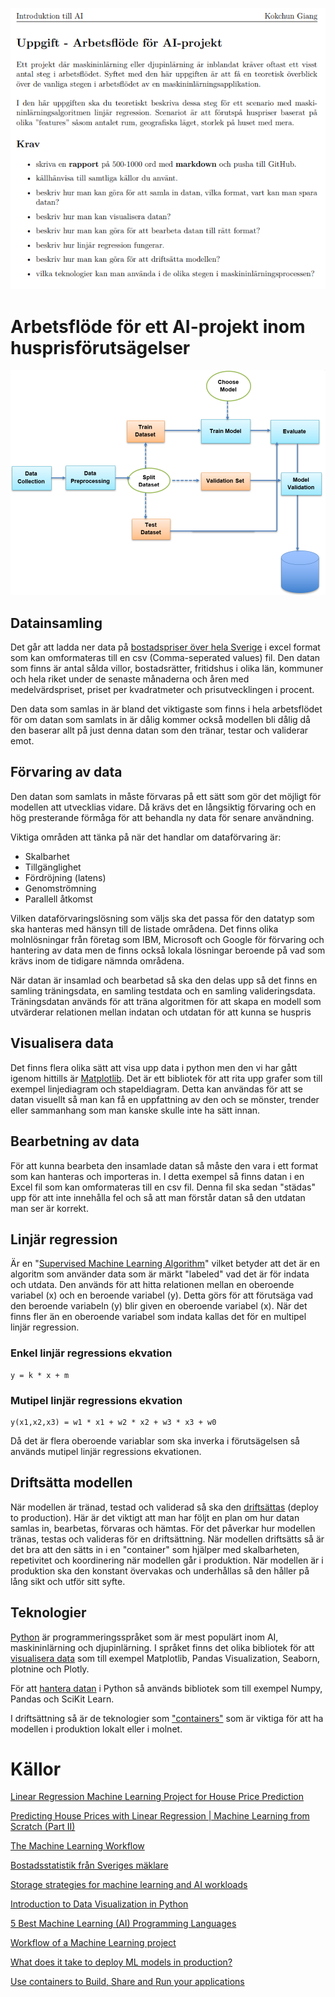 ![Assignment](/assets/Assignment.png)

# Arbetsflöde för ett AI-projekt inom husprisförutsägelser

![Workflow](/assets/MachineLearningWorkflow.png)


## Datainsamling
Det går att ladda ner data på [bostadspriser över hela Sverige][4] i excel format som kan omformateras till en csv (Comma-seperated values) fil. Den datan som finns är antal sålda villor, bostadsrätter, fritidshus i olika län, kommuner och hela riket under de senaste månaderna och åren med medelvärdspriset, priset per kvadratmeter och prisutvecklingen i procent.

Den data som samlas in är bland det viktigaste som finns i hela arbetsflödet för om datan som samlats in är dålig kommer också modellen bli dålig då den baserar allt på just denna datan som den tränar, testar och validerar emot.

## Förvaring av data
Den datan som samlats in måste förvaras på ett sätt som gör det möjligt för modellen att utvecklias vidare. Då krävs det en långsiktig förvaring och en hög presterande förmåga för att behandla ny data för senare användning.

Viktiga områden att tänka på när det handlar om dataförvaring är:
- Skalbarhet
- Tillgänglighet
- Fördröjning (latens)
- Genomströmning
- Parallell åtkomst

Vilken dataförvaringslösning som väljs ska det passa för den datatyp som ska hanteras med hänsyn till de listade områdena. Det finns olika molnlösningar från företag som IBM, Microsoft och Google för förvaring och hantering av data men de finns också lokala lösningar beroende på vad som krävs inom de tidigare nämnda områdena.

När datan är insamlad och bearbetad så ska den delas upp så det finns en samling träningsdata, en samling testdata och en samling valideringsdata.
Träningsdatan används för att träna algoritmen för att skapa en modell som utvärderar relationen mellan indatan och utdatan för att kunna se huspris  

## Visualisera data

Det finns flera olika sätt att visa upp data i python men den vi har gått igenom hittills är [Matplotlib][6]. Det är ett bibliotek för att rita upp grafer som till exempel linjediagram och stapeldiagram. Detta kan användas för att se datan visuellt så man kan få en uppfattning av den och se mönster, trender eller sammanhang som man kanske skulle inte ha sätt innan.

## Bearbetning av data

För att kunna bearbeta den insamlade datan så måste den vara i ett format som kan hanteras och importeras in. I detta exempel så finns datan i en Excel fil som kan omformateras till en csv fil. Denna fil ska sedan "städas" upp för att inte innehålla fel och så att man förstår datan så den utdatan man ser är korrekt.

## Linjär regression

Är en "[Supervised Machine Learning Algorithm][1]" vilket betyder att det är en algoritm som använder data som är märkt "labeled" vad det är för indata och utdata.
Den används för att hitta relationen mellan en oberoende variabel (x) och en beroende variabel (y). Detta görs för att förutsäga vad den beroende variabeln (y) blir given en oberoende variabel (x). När det finns fler än en oberoende variabel som indata kallas det för en multipel linjär regression.

### Enkel linjär regressions ekvation
```
y = k * x + m
```
### Mutipel linjär regressions ekvation
```
y(x1,x2,x3) = w1 * x1 + w2 * x2 + w3 * x3 + w0
```

Då det är flera oberoende variablar som ska inverka i förutsägelsen så används mutipel linjär regressions ekvationen.

## Driftsätta modellen

När modellen är tränad, testad och validerad så ska den [driftsättas][9] (deploy to production). Här är det viktigt att man har följt en plan om hur datan samlas in, bearbetas, förvaras och hämtas. För det påverkar hur modellen tränas, testas och valideras för en driftsättning. När modellen driftsätts så är det bra att den sätts in i en "container" som hjälper med skalbarheten, repetivitet och koordinering när modellen går i produktion. När modellen är i produktion ska den konstant övervakas och underhållas så den håller på lång sikt och utför sitt syfte.

## Teknologier

[Python][7] är programmeringsspråket som är mest populärt inom AI, maskininlärning och djupinlärning. I språket finns det olika bibliotek för att [visualisera data][6] som till exempel Matplotlib, Pandas Visualization, Seaborn, plotnine och Plotly.

För att [hantera datan][1] i Python så används bibliotek som till exempel Numpy, Pandas och SciKit Learn.

I driftsättning så är de teknologier som ["containers"][10] som är viktiga för att ha modellen i produktion lokalt eller i molnet.

# Källor

<!-- Source -->
[Linear Regression Machine Learning Project for House Price Prediction][1]

[Predicting House Prices with Linear Regression | Machine Learning from Scratch (Part II)][2]

[The Machine Learning Workflow][3]

[Bostadsstatistik från Sveriges mäklare][4]

[Storage strategies for machine learning and AI workloads][5]

[Introduction to Data Visualization in Python][6]

[5 Best Machine Learning (AI) Programming Languages][7]

[Workflow of a Machine Learning project][8]

[What does it take to deploy ML models in production?][9]

[Use containers to Build, Share and Run your applications][10]

<!-- Links -->
[1]: https://studygyaan.com/data-science-ml/linear-regression-machine-learning-project-for-house-price-prediction

[2]: https://towardsdatascience.com/predicting-house-prices-with-linear-regression-machine-learning-from-scratch-part-ii-47a0238aeac1

[3]: https://learnetutorials.com/machine-learning/machine-learning-workflow

[4]: https://www.maklarstatistik.se/

[5]: https://www.techtarget.com/searchstorage/feature/Storage-strategies-for-machine-learning-and-AI-workloads

[6]: https://gilberttanner.com/blog/introduction-to-data-visualization-inpython/

[7]: https://www.unite.ai/5-best-machine-learning-ai-programming-languages/

[8]: https://towardsdatascience.com/workflow-of-a-machine-learning-project-ec1dba419b94

[9]: https://www.qwak.com/post/what-does-it-take-to-deploy-ml-models-in-production

[10]: https://www.docker.com/resources/what-container/